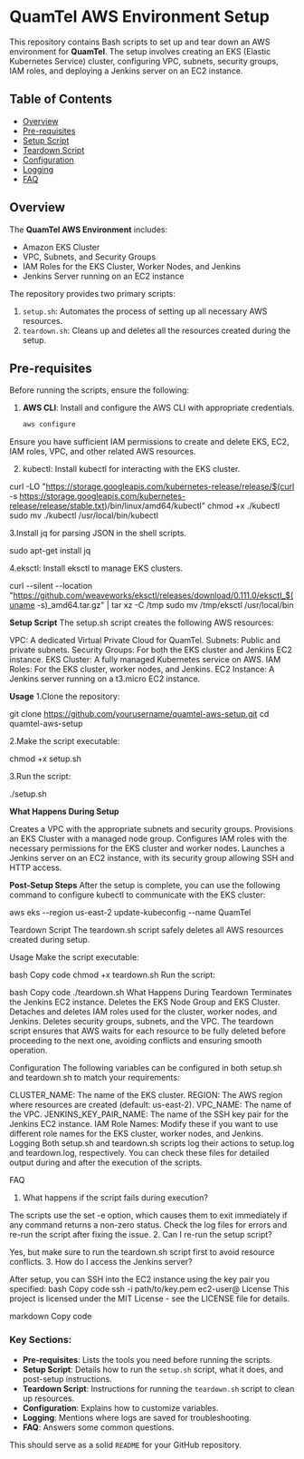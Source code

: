 # QuamTel AWS Environment Setup

This repository contains Bash scripts to set up and tear down an AWS environment for **QuamTel**. The setup involves creating an EKS (Elastic Kubernetes Service) cluster, configuring VPC, subnets, security groups, IAM roles, and deploying a Jenkins server on an EC2 instance.

## Table of Contents

- [Overview](#overview)
- [Pre-requisites](#pre-requisites)
- [Setup Script](#setup-script)
- [Teardown Script](#teardown-script)
- [Configuration](#configuration)
- [Logging](#logging)
- [FAQ](#faq)

## Overview

The **QuamTel AWS Environment** includes:
- Amazon EKS Cluster
- VPC, Subnets, and Security Groups
- IAM Roles for the EKS Cluster, Worker Nodes, and Jenkins
- Jenkins Server running on an EC2 instance

The repository provides two primary scripts:
1. `setup.sh`: Automates the process of setting up all necessary AWS resources.
2. `teardown.sh`: Cleans up and deletes all the resources created during the setup.

## Pre-requisites

Before running the scripts, ensure the following:

1. **AWS CLI**: Install and configure the AWS CLI with appropriate credentials.
   ```bash
   aws configure

   
Ensure you have sufficient IAM permissions to create and delete EKS, EC2, IAM roles, VPC, and other related AWS resources.

2. kubectl: Install kubectl for interacting with the EKS cluster.

curl -LO "https://storage.googleapis.com/kubernetes-release/release/$(curl -s https://storage.googleapis.com/kubernetes-release/release/stable.txt)/bin/linux/amd64/kubectl"
chmod +x ./kubectl
sudo mv ./kubectl /usr/local/bin/kubectl

3.Install jq for parsing JSON in the shell scripts.

sudo apt-get install jq

4.eksctl: Install eksctl to manage EKS clusters.

curl --silent --location "https://github.com/weaveworks/eksctl/releases/download/0.111.0/eksctl_$(uname -s)_amd64.tar.gz" | tar xz -C /tmp
sudo mv /tmp/eksctl /usr/local/bin


**Setup Script**
The setup.sh script creates the following AWS resources:

VPC: A dedicated Virtual Private Cloud for QuamTel.
Subnets: Public and private subnets.
Security Groups: For both the EKS cluster and Jenkins EC2 instance.
EKS Cluster: A fully managed Kubernetes service on AWS.
IAM Roles: For the EKS cluster, worker nodes, and Jenkins.
EC2 Instance: A Jenkins server running on a t3.micro EC2 instance.


**Usage**
1.Clone the repository:

git clone https://github.com/yourusername/quamtel-aws-setup.git
cd quamtel-aws-setup

2.Make the script executable:

chmod +x setup.sh

3.Run the script:

./setup.sh

**What Happens During Setup**

Creates a VPC with the appropriate subnets and security groups.
Provisions an EKS Cluster with a managed node group.
Configures IAM roles with the necessary permissions for the EKS cluster and worker nodes.
Launches a Jenkins server on an EC2 instance, with its security group allowing SSH and HTTP access.


**Post-Setup Steps**
After the setup is complete, you can use the following command to configure kubectl to communicate with the EKS cluster:

aws eks --region us-east-2 update-kubeconfig --name QuamTel

Teardown Script
The teardown.sh script safely deletes all AWS resources created during setup.

Usage
Make the script executable:

bash
Copy code
chmod +x teardown.sh
Run the script:

bash
Copy code
./teardown.sh
What Happens During Teardown
Terminates the Jenkins EC2 instance.
Deletes the EKS Node Group and EKS Cluster.
Detaches and deletes IAM roles used for the cluster, worker nodes, and Jenkins.
Deletes security groups, subnets, and the VPC.
The teardown script ensures that AWS waits for each resource to be fully deleted before proceeding to the next one, avoiding conflicts and ensuring smooth operation.

Configuration
The following variables can be configured in both setup.sh and teardown.sh to match your requirements:

CLUSTER_NAME: The name of the EKS cluster.
REGION: The AWS region where resources are created (default: us-east-2).
VPC_NAME: The name of the VPC.
JENKINS_KEY_PAIR_NAME: The name of the SSH key pair for the Jenkins EC2 instance.
IAM Role Names: Modify these if you want to use different role names for the EKS cluster, worker nodes, and Jenkins.
Logging
Both setup.sh and teardown.sh scripts log their actions to setup.log and teardown.log, respectively. You can check these files for detailed output during and after the execution of the scripts.

FAQ
1. What happens if the script fails during execution?

The scripts use the set -e option, which causes them to exit immediately if any command returns a non-zero status. Check the log files for errors and re-run the script after fixing the issue.
2. Can I re-run the setup script?

Yes, but make sure to run the teardown.sh script first to avoid resource conflicts.
3. How do I access the Jenkins server?

After setup, you can SSH into the EC2 instance using the key pair you specified:
bash
Copy code
ssh -i path/to/key.pem ec2-user@<public-ip-address>
License
This project is licensed under the MIT License - see the LICENSE file for details.

markdown
Copy code

### Key Sections:
- **Pre-requisites**: Lists the tools you need before running the scripts.
- **Setup Script**: Details how to run the `setup.sh` script, what it does, and post-setup instructions.
- **Teardown Script**: Instructions for running the `teardown.sh` script to clean up resources.
- **Configuration**: Explains how to customize variables.
- **Logging**: Mentions where logs are saved for troubleshooting.
- **FAQ**: Answers some common questions.

This should serve as a solid `README` for your GitHub repository.





